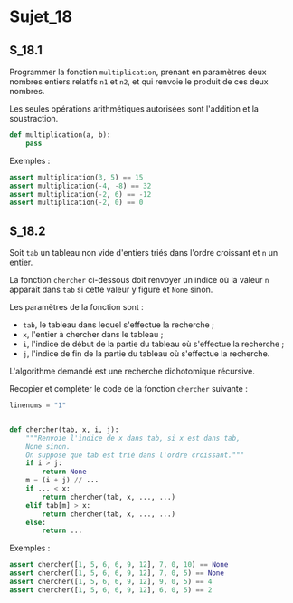 # Sujet_18
## S_18.1

Programmer la fonction `multiplication`, prenant en paramètres deux nombres entiers relatifs
`n1` et `n2`, et qui renvoie le produit de ces deux nombres.

Les seules opérations arithmétiques autorisées sont l'addition et la soustraction.

```python
def multiplication(a, b):
    pass
```


Exemples :

```python
assert multiplication(3, 5) == 15
assert multiplication(-4, -8) == 32
assert multiplication(-2, 6) == -12
assert multiplication(-2, 0) == 0
```

## S_18.2

Soit `tab` un tableau non vide d'entiers triés dans l'ordre croissant et `n` un entier.

La fonction `chercher` ci-dessous doit renvoyer un indice où la valeur `n`
apparaît dans `tab` si cette valeur y figure et `None` sinon. 

Les paramètres de la fonction sont :

- `tab`, le tableau dans lequel s'effectue la recherche ;
- `x`, l'entier à chercher dans le tableau ;
- `i`, l'indice de début de la partie du tableau où s'effectue la recherche ;
- `j`, l'indice de fin de la partie du tableau où s'effectue la recherche.

L'algorithme demandé est une recherche dichotomique récursive.

Recopier et compléter le code de la fonction `chercher` suivante :

```python
linenums = "1"


def chercher(tab, x, i, j):
    """Renvoie l'indice de x dans tab, si x est dans tab,
    None sinon.
    On suppose que tab est trié dans l'ordre croissant."""
    if i > j:
        return None
    m = (i + j) // ...
    if ... < x:
        return chercher(tab, x, ..., ...)
    elif tab[m] > x:
        return chercher(tab, x, ..., ...)
    else:
        return ...
```
Exemples :

```python
assert chercher([1, 5, 6, 6, 9, 12], 7, 0, 10) == None
assert chercher([1, 5, 6, 6, 9, 12], 7, 0, 5) == None
assert chercher([1, 5, 6, 6, 9, 12], 9, 0, 5) == 4
assert chercher([1, 5, 6, 6, 9, 12], 6, 0, 5) == 2
```

